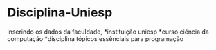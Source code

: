 # Disciplina-Uniesp
inserindo os dados da faculdade,
*instituição uniesp
*curso ciência da computação
*disciplina tópicos essênciais para programação
